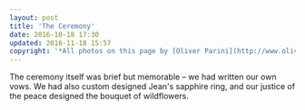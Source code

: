 ```yaml
---
layout: post
title: 'The Ceremony'
date: 2016-10-18 17:30
updated: 2016-11-18 15:57
copyright: '*All photos on this page by [Oliver Parini](http://www.oliverpariniweddings.com/).*'
---
```

The ceremony itself was brief but memorable – we had written our own vows. We had also custom designed Jean's sapphire ring, and our justice of the peace designed the bouquet of wildflowers.  
